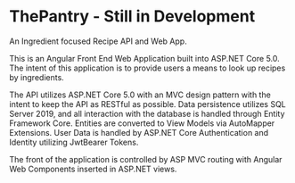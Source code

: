 # ThePantry - Still in Development
An Ingredient focused Recipe API and Web App.

This is an Angular Front End Web Application built into ASP.NET Core 5.0. The intent of this application is to provide users a means to look up recipes by ingredients.

The API utilizes ASP.NET Core 5.0 with an MVC design pattern with the intent to keep the API as RESTful as possible. Data persistence utilizes SQL Server 2019, and all interaction with the database is handled through Entity Framework Core. Entities are converted to View Models via AutoMapper Extensions. User Data is handled by ASP.NET Core Authentication and Identity utilizing JwtBearer Tokens.

The front of the application is controlled by ASP MVC routing with Angular Web Components inserted in ASP.NET views. 


